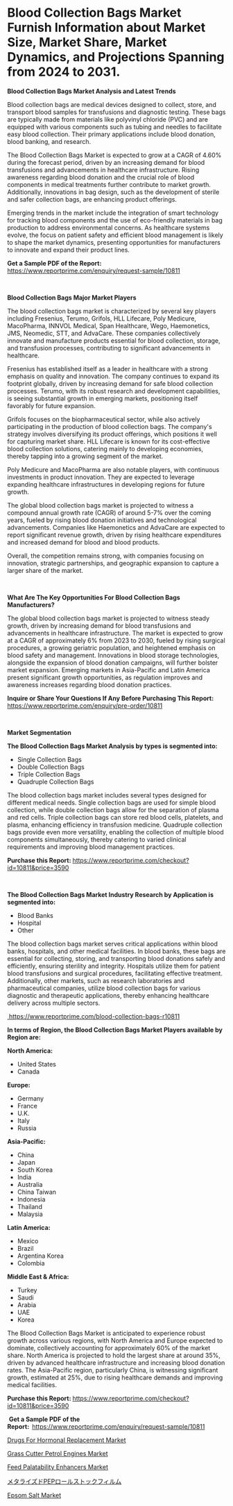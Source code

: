 <p><h1>Blood Collection Bags Market Furnish Information about Market Size, Market Share, Market Dynamics, and Projections Spanning from 2024 to 2031.</h1></p><p><strong>Blood Collection Bags Market Analysis and Latest Trends</strong></p>
<p><p>Blood collection bags are medical devices designed to collect, store, and transport blood samples for transfusions and diagnostic testing. These bags are typically made from materials like polyvinyl chloride (PVC) and are equipped with various components such as tubing and needles to facilitate easy blood collection. Their primary applications include blood donation, blood banking, and research.</p><p>The Blood Collection Bags Market is expected to grow at a CAGR of 4.60% during the forecast period, driven by an increasing demand for blood transfusions and advancements in healthcare infrastructure. Rising awareness regarding blood donation and the crucial role of blood components in medical treatments further contribute to market growth. Additionally, innovations in bag design, such as the development of sterile and safer collection bags, are enhancing product offerings.</p><p>Emerging trends in the market include the integration of smart technology for tracking blood components and the use of eco-friendly materials in bag production to address environmental concerns. As healthcare systems evolve, the focus on patient safety and efficient blood management is likely to shape the market dynamics, presenting opportunities for manufacturers to innovate and expand their product lines.</p></p>
<p><strong>Get a Sample PDF of the Report:&nbsp;</strong> <a href="https://www.reportprime.com/enquiry/request-sample/10811">https://www.reportprime.com/enquiry/request-sample/10811</a></p>
<p>&nbsp;</p>
<p><strong>Blood Collection Bags Major Market Players</strong></p>
<p><p>The blood collection bags market is characterized by several key players including Fresenius, Terumo, Grifols, HLL Lifecare, Poly Medicure, MacoPharma, INNVOL Medical, Span Healthcare, Wego, Haemonetics, JMS, Neomedic, STT, and AdvaCare. These companies collectively innovate and manufacture products essential for blood collection, storage, and transfusion processes, contributing to significant advancements in healthcare.</p><p>Fresenius has established itself as a leader in healthcare with a strong emphasis on quality and innovation. The company continues to expand its footprint globally, driven by increasing demand for safe blood collection processes. Terumo, with its robust research and development capabilities, is seeing substantial growth in emerging markets, positioning itself favorably for future expansion.</p><p>Grifols focuses on the biopharmaceutical sector, while also actively participating in the production of blood collection bags. The company's strategy involves diversifying its product offerings, which positions it well for capturing market share. HLL Lifecare is known for its cost-effective blood collection solutions, catering mainly to developing economies, thereby tapping into a growing segment of the market.</p><p>Poly Medicure and MacoPharma are also notable players, with continuous investments in product innovation. They are expected to leverage expanding healthcare infrastructures in developing regions for future growth. </p><p>The global blood collection bags market is projected to witness a compound annual growth rate (CAGR) of around 5-7% over the coming years, fueled by rising blood donation initiatives and technological advancements. Companies like Haemonetics and AdvaCare are expected to report significant revenue growth, driven by rising healthcare expenditures and increased demand for blood and blood products. </p><p>Overall, the competition remains strong, with companies focusing on innovation, strategic partnerships, and geographic expansion to capture a larger share of the market.</p></p>
<p>&nbsp;</p>
<p><strong>What Are The Key Opportunities For Blood Collection Bags Manufacturers?</strong></p>
<p><p>The global blood collection bags market is projected to witness steady growth, driven by increasing demand for blood transfusions and advancements in healthcare infrastructure. The market is expected to grow at a CAGR of approximately 6% from 2023 to 2030, fueled by rising surgical procedures, a growing geriatric population, and heightened emphasis on blood safety and management. Innovations in blood storage technologies, alongside the expansion of blood donation campaigns, will further bolster market expansion. Emerging markets in Asia-Pacific and Latin America present significant growth opportunities, as regulation improves and awareness increases regarding blood donation practices.</p></p>
<p><strong>Inquire or Share Your Questions If Any Before Purchasing This Report:</strong> <a href="https://www.reportprime.com/enquiry/pre-order/10811">https://www.reportprime.com/enquiry/pre-order/10811</a></p>
<p>&nbsp;</p>
<p><strong>Market Segmentation</strong></p>
<p><strong>The Blood Collection Bags Market Analysis by types is segmented into:</strong></p>
<p><ul><li>Single Collection Bags</li><li>Double Collection Bags</li><li>Triple Collection Bags</li><li>Quadruple Collection Bags</li></ul></p>
<p><p>The blood collection bags market includes several types designed for different medical needs. Single collection bags are used for simple blood collection, while double collection bags allow for the separation of plasma and red cells. Triple collection bags can store red blood cells, platelets, and plasma, enhancing efficiency in transfusion medicine. Quadruple collection bags provide even more versatility, enabling the collection of multiple blood components simultaneously, thereby catering to varied clinical requirements and improving blood management practices.</p></p>
<p><strong>Purchase this Report:&nbsp;</strong><a href="https://www.reportprime.com/checkout?id=10811&price=3590">https://www.reportprime.com/checkout?id=10811&price=3590</a></p>
<p>&nbsp;</p>
<p><strong>The Blood Collection Bags Market Industry Research by Application is segmented into:</strong></p>
<p><ul><li>Blood Banks</li><li>Hospital</li><li>Other</li></ul></p>
<p><p>The blood collection bags market serves critical applications within blood banks, hospitals, and other medical facilities. In blood banks, these bags are essential for collecting, storing, and transporting blood donations safely and efficiently, ensuring sterility and integrity. Hospitals utilize them for patient blood transfusions and surgical procedures, facilitating effective treatment. Additionally, other markets, such as research laboratories and pharmaceutical companies, utilize blood collection bags for various diagnostic and therapeutic applications, thereby enhancing healthcare delivery across multiple sectors.</p></p>
<p><a href="https://www.reportprime.com/blood-collection-bags-r10811">&nbsp;https://www.reportprime.com/blood-collection-bags-r10811</a></p>
<p><strong>In terms of Region, the Blood Collection Bags Market Players available by Region are:</strong></p>
<p>
    <p> <strong> North America: </strong>
        <ul>
            <li>United States</li>
            <li>Canada</li>
        </ul>
        </p> 
    <p> <strong> Europe: </strong>
        <ul>
            <li>Germany</li>
            <li>France</li>
            <li>U.K.</li>
            <li>Italy</li>
            <li>Russia</li>
        </ul>
        </p> 
    <p> <strong> Asia-Pacific: </strong>
        <ul>
            <li>China</li>
            <li>Japan</li>
            <li>South Korea</li>
            <li>India</li>
            <li>Australia</li>
            <li>China Taiwan</li>
            <li>Indonesia</li>
            <li>Thailand</li>
            <li>Malaysia</li>
        </ul>
        </p> 
    <p> <strong> Latin America: </strong>
        <ul>
            <li>Mexico</li>
            <li>Brazil</li>
            <li>Argentina Korea</li>
            <li>Colombia</li>
        </ul>
        </p> 
    <p> <strong> Middle East & Africa: </strong>
        <ul>
            <li>Turkey</li>
            <li>Saudi</li>
            <li>Arabia</li>
            <li>UAE</li>
            <li>Korea</li>
        </ul>
    </p>
    </p>
<p><p>The Blood Collection Bags Market is anticipated to experience robust growth across various regions, with North America and Europe expected to dominate, collectively accounting for approximately 60% of the market share. North America is projected to hold the largest share at around 35%, driven by advanced healthcare infrastructure and increasing blood donation rates. The Asia-Pacific region, particularly China, is witnessing significant growth, estimated at 25%, due to rising healthcare demands and improving medical facilities.</p></p>
<p><strong>Purchase this Report: </strong><a href="https://www.reportprime.com/checkout?id=10811&price=3590">https://www.reportprime.com/checkout?id=10811&price=3590</a></p>
<p>&nbsp;<strong>Get a Sample PDF of the Report:&nbsp;&nbsp;</strong><a href="https://www.reportprime.com/enquiry/request-sample/10811">https://www.reportprime.com/enquiry/request-sample/10811</a></p>
<p><strong></strong></p>
<p><p><a href="https://medium.com/@reportprime01/the-global-drugs-for-hormonal-replacement-market-identifies-drivers-restraints-opportunities-feb5e423c52a">Drugs For Hormonal Replacement Market</a></p><p><a href="https://issuu.com/reportprime-2/docs/grass-cutter-petrol-engines-market-_c6daf6f3ba7eba">Grass Cutter Petrol Engines Market</a></p><p><a href="https://www.linkedin.com/pulse/future-ready-strategic-insights-global-feed-palatability-oxjse?trackingId=BL6L6SfNRROyJz%2FVaamDkQ%3D%3D">Feed Palatability Enhancers Market</a></p><p><a href="https://medium.com/@cassianlinzjx/metallized-pep-rollstock-film-market-%E3%81%AE%E3%82%B0%E3%83%AD%E3%83%BC%E3%83%90%E3%83%AB%E5%B8%82%E5%A0%B4%E6%A6%82%E8%A6%81%E3%81%AF-%E4%B8%96%E7%95%8C%E3%81%8A%E3%82%88%E3%81%B3%E4%B8%BB%E8%A6%81%E5%B8%82%E5%A0%B4%E3%81%AB%E3%81%8A%E3%81%91%E3%82%8B%E6%A5%AD%E7%95%8C%E3%81%AB%E5%BD%B1%E9%9F%BF%E3%82%92%E4%B8%8E%E3%81%88%E3%82%8B%E4%B8%BB%E8%A6%81%E3%81%AA%E3%83%88%E3%83%AC%E3%83%B3%E3%83%89%E3%81%AB%E3%81%A4%E3%81%84%E3%81%A6-%E7%8B%AC%E8%87%AA%E3%81%AE%E8%A6%96%E7%82%B9%E3%82%92%E6%8F%90%E4%BE%9B%E3%81%97%E3%81%BE%E3%81%99-c58143b9b5d3?postPublishedType=initial">メタライズドPEPロールストックフィルム</a></p><p><a href="https://www.linkedin.com/pulse/epsom-salt-market-global-share-ranking-overall-sales-demand-0e5ne?trackingId=CgRzB7HUTU6fCBV1G0%2F2JQ%3D%3D">Epsom Salt Market</a></p></p>